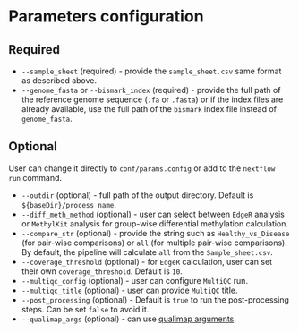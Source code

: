 # Parameters configuration

## Required

* `--sample_sheet` (required) - provide the `sample_sheet.csv` same format as described above.
* `--genome_fasta` or `--bismark_index` (required) - provide the full path of the reference genome sequence (`.fa` or `.fasta`) or if the index files are already available, use the full path of the `bismark` index file instead of `genome_fasta`.

## Optional

User can change it directly to `conf/params.config` or add to the `nextflow run` command.

* `--outdir` (optional) - full path of the output directory. Default is `${baseDir}/process_name`.
* `--diff_meth_method` (optional) - user can select between `EdgeR` analysis or `MethylKit` analysis for group-wise differential methylation calculation.
* `--compare_str` (optional) - provide the string such as `Healthy_vs_Disease` (for pair-wise comparisons) or `all` (for multiple pair-wise comparisons). By default, the pipeline will calculate `all` from the `Sample_sheet.csv`.
* `--coverage_threshold` (optional) - for `EdgeR` calculation, user can set their own `coverage_threshold`. Default is `10`.
* `--multiqc_config` (optional) - user can configure `MultiQC` run.
* `--multiqc_title` (optional) - user can provide `MultiQC` title.
* `--post_processing` (optional) - Default is `true` to run the post-processing steps. Can be set `false` to avoid it.
* `--qualimap_args` (optional) - can use [qualimap arguments](http://qualimap.conesalab.org/doc_html/command_line.html).

